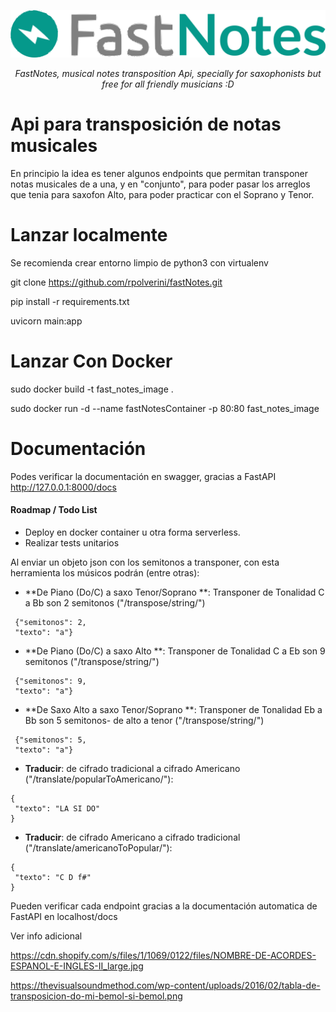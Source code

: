 <p align="center">
  <img src="NotesLogo.png" alt="NotesAPI">
</p>
<p align="center">
    <em>FastNotes, musical notes transposition Api, specially for saxophonists but free for all friendly musicians :D</em>
</p>


# Api para transposición de notas musicales

En principio la idea es tener algunos endpoints que permitan transponer notas musicales de a una, y en "conjunto", para poder pasar los arreglos que tenia para saxofon Alto, para poder practicar con el Soprano y Tenor.

# Lanzar localmente
 Se recomienda crear entorno limpio de python3 con virtualenv 

 git clone https://github.com/rpolverini/fastNotes.git

 pip install -r requirements.txt 

 uvicorn main:app

# Lanzar Con Docker
sudo docker build -t fast_notes_image .

sudo docker run -d --name fastNotesContainer -p 80:80 fast_notes_image



# Documentación
Podes verificar la documentación en swagger, gracias a FastAPI 
http://127.0.0.1:8000/docs


#### Roadmap / Todo List
- Deploy en docker container u otra forma serverless.
- Realizar tests unitarios


Al enviar un objeto json con los semitonos a transponer, con esta herramienta los músicos podrán (entre otras):


* **De Piano (Do/C) a saxo Tenor/Soprano **: Transponer de Tonalidad C a Bb son 2 semitonos ("/transpose/string/") 

``` 
 {"semitonos": 2,
 "texto": "a"}
``` 

* **De Piano (Do/C) a saxo Alto **: Transponer de Tonalidad C a Eb son 9 semitonos ("/transpose/string/")

``` 
 {"semitonos": 9,
 "texto": "a"}
``` 

* **De Saxo Alto a saxo Tenor/Soprano  **: Transponer de Tonalidad Eb a Bb son 5 semitonos- de alto a tenor ("/transpose/string/")
``` 
 {"semitonos": 5,
 "texto": "a"}
``` 

* **Traducir**: de cifrado tradicional a cifrado Americano ("/translate/popularToAmericano/"):
``` 
{
 "texto": "LA SI DO"
}
``` 


* **Traducir**: de cifrado Americano a cifrado tradicional ("/translate/americanoToPopular/"):

``` 
{
 "texto": "C D f#"
}
``` 

Pueden verificar cada endpoint gracias a la documentación automatica de FastAPI en localhost/docs


Ver info adicional

https://cdn.shopify.com/s/files/1/1069/0122/files/NOMBRE-DE-ACORDES-ESPANOL-E-INGLES-II_large.jpg

https://thevisualsoundmethod.com/wp-content/uploads/2016/02/tabla-de-transposicion-do-mi-bemol-si-bemol.png
